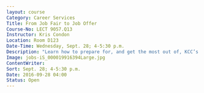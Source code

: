 ```yaml
---
layout: course
Category: Career Services
Title: From Job Fair to Job Offer
Course-No: LECT 9057.Q13
Instructor: Kris Condon
Location: Room D123
Date-Time: Wednesday, Sept. 28; 4-5:30 p.m.
Description: "Learn how to prepare for, and get the most out of, KCC’s job fair."
Image: jobs-iS_000019916394Large.jpg
ContentWriter:
Sort: Sept. 28; 4-5:30 p.m.
Date: 2016-09-28 04:00
Status: Open
---
```

